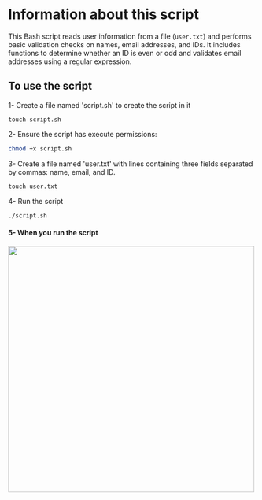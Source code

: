 # Information about this script

This Bash script reads user information from a file (`user.txt`) and performs basic validation checks on names, email addresses, and IDs. It includes functions to determine whether an ID is even or odd and validates email addresses using a regular expression.

## To use the script  

1- Create a file named 'script.sh' to create the script in it
```
touch script.sh
```

2- Ensure the script has execute permissions:
   ```bash
   chmod +x script.sh

   ```



3- Create a file named 'user.txt' with lines containing three fields separated by commas: name, email, and ID.
```
touch user.txt

```
4- Run the script
```
./script.sh

```


#### 5- When you run the script

<img src="https://github.com/Adhaammohammed/Scripting-task/assets/147430078/c1d011d7-86a8-41a8-9039-de9ba7808efd.png" width="500">
